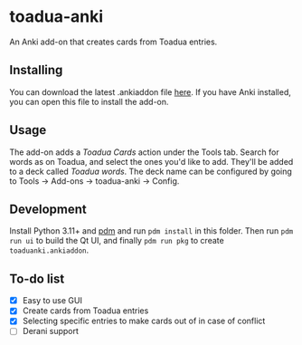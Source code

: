 # toadua-anki

An Anki add-on that creates cards from Toadua entries.

## Installing

You can download the latest .ankiaddon file [here](https://github.com/mazziechai/toadua-anki/releases). If you have Anki installed, you can open this file to install the add-on.

## Usage

The add-on adds a _Toadua Cards_ action under the Tools tab. Search for words as on Toadua, and select the ones you'd like to add. They'll be added to a deck called _Toadua words_. The deck name can be configured by going to Tools → Add-ons → toadua-anki → Config.

## Development

Install Python 3.11+ and [pdm](https://pdm-project.org/latest/) and run `pdm install` in this folder. Then run `pdm run ui` to build the Qt UI, and finally `pdm run pkg` to create `toaduanki.ankiaddon`.

## To-do list

- [x] Easy to use GUI
- [x] Create cards from Toadua entries
- [x] Selecting specific entries to make cards out of in case of conflict
- [ ] Derani support
